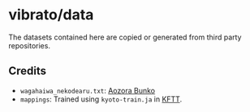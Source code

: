 # vibrato/data

The datasets contained here are copied or generated from third party repositories.

## Credits

- `wagahaiwa_nekodearu.txt`: [Aozora Bunko](https://www.aozora.gr.jp/cards/000148/card789.html)
- `mappings`: Trained using `kyoto-train.ja` in [KFTT](http://www.phontron.com/kftt/index-ja.html).
